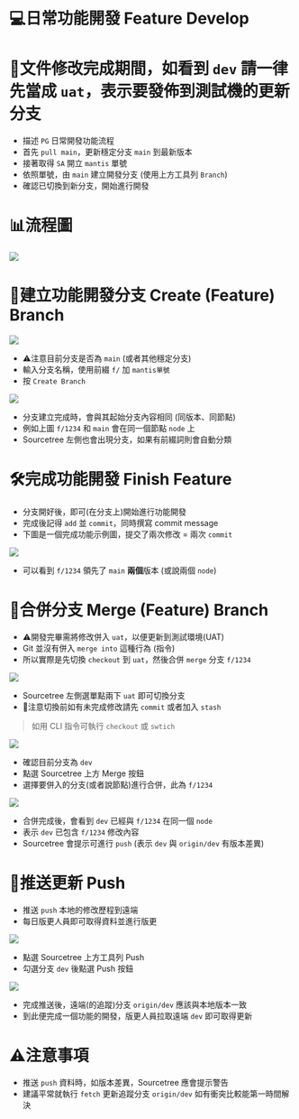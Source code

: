 ﻿# 💻日常功能開發 Feature Develop

# 🚨文件修改完成期間，如看到 `dev` 請一律先當成 `uat`，表示要發佈到測試機的更新分支

- 描述 `PG` 日常開發功能流程
- 首先 `pull main`，更新穩定分支 `main` 到最新版本
- 接著取得 `SA` 開立 `mantis` 單號
- 依照單號，由 `main` 建立開發分支 (使用上方工具列 `Branch`)
- 確認已切換到新分支，開始進行開發

# 📊流程圖

![](../../asset/lims-develop.svg)

# 🌱建立功能開發分支 Create (Feature) Branch

![](../../asset/lims2/dev-create-branch.png)

- ⚠️注意目前分支是否為 `main` (或者其他穩定分支)
- 輸入分支名稱，使用前綴 `f/` 加 `mantis單號`
- 按 `Create Branch`

![](../../asset/lims2/dev-create-branch-finish.png)

- 分支建立完成時，會與其起始分支內容相同 (同版本、同節點)
- 例如上圖 `f/1234` 和 `main` 會在同一個節點 `node` 上
- Sourcetree 左側也會出現分支，如果有前綴詞則會自動分類

# 🛠️完成功能開發 Finish Feature

- 分支開好後，即可(在分支上)開始進行功能開發
- 完成後記得 `add` 並 `commit`，同時撰寫 commit message
- 下圖是一個完成功能示例圖，提交了兩次修改 = 兩次 `commit`

![](../../asset/lims2/dev-branch-commit.png)

- 可以看到 `f/1234` 領先了 `main` **兩個**版本 (或說兩個 `node`)

# 🔄合併分支 Merge (Feature) Branch

- ⚠️開發完畢需將修改併入 `uat`，以便更新到測試環境(UAT)
- Git 並沒有併入 `merge into` 這種行為 (指令)
- 所以實際是先切換 `checkout` 到 `uat`，然後合併 `merge` 分支 `f/1234`

![](../../asset/lims2/dev-switch-to-dev.png)

- Sourcetree 左側選單點兩下 `uat` 即可切換分支
- 🚨注意切換前如有未完成修改請先 `commit` 或者加入 `stash`

>如用 CLI 指令可執行 `checkout` 或 `swtich`

![](../../asset/lims2/dev-merge-feature-branch.png)

- 確認目前分支為 `dev`
- 點選 Sourcetree 上方 Merge 按鈕
- 選擇要併入的分支(或者說節點)進行合併，此為 `f/1234`

![](../../asset/lims2/dev-ready-to-push.png)

- 合併完成後，會看到 `dev` 已經與 `f/1234` 在同一個 `node`
- 表示 `dev` 已包含 `f/1234` 修改內容
- Sourcetree 會提示可進行 `push` (表示 `dev` 與 `origin/dev` 有版本差異)

# 🚀推送更新 Push

- 推送 `push` 本地的修改歷程到遠端
- 每日版更人員即可取得資料並進行版更

![](../../asset/lims2/dev-pushing.png)

- 點選 Sourcetree 上方工具列 Push
- 勾選分支 `dev` 後點選 Push 按鈕

![](../../asset/lims2/dev-pushed.png)

- 完成推送後，遠端(的追蹤)分支 `origin/dev` 應該與本地版本一致
- 到此便完成一個功能的開發，版更人員拉取遠端 `dev` 即可取得更新

# ⚠️注意事項

- 推送 `push` 資料時，如版本差異，Sourcetree 應會提示警告
- 建議平常就執行 `fetch` 更新追蹤分支 `origin/dev` 如有衝突比較能第一時間解決